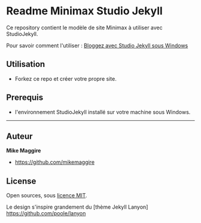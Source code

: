 # Readme Minimax Studio Jekyll

Ce repository contient le modèle de site Minimax à utiliser avec StudioJekyll.

Pour savoir comment l'utiliser : [Bloggez avec Studio Jekyll sous Windows](http://wiki.maggire.net/blogging-studio-jekyll)

## Utilisation

- Forkez ce repo et créer votre propre site. 


## Prerequis

- l'environnement StudioJekyll installé sur votre machine sous Windows.

--------------

## Auteur

**Mike Maggire**

- https://github.com/mikemaggire

## License

Open sources, sous [licence MIT](LICENSE.txt).

Le design s'inspire grandement du [thème Jekyll Lanyon] https://github.com/poole/lanyon
